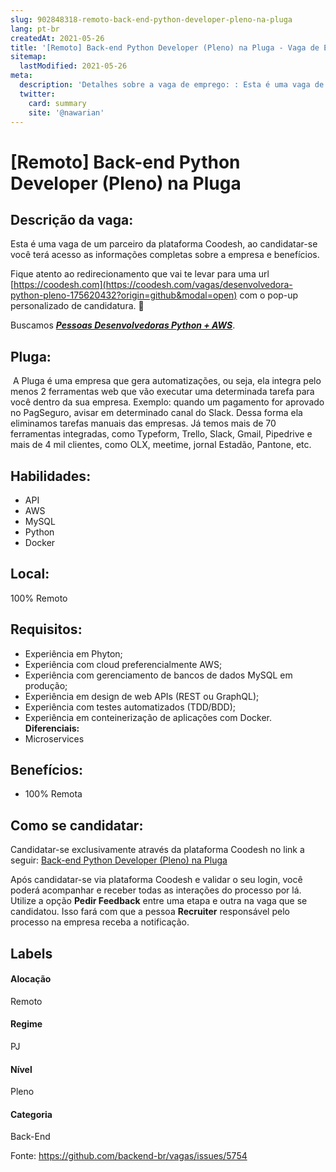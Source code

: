 ```yaml
---
slug: 902848318-remoto-back-end-python-developer-pleno-na-pluga
lang: pt-br
createdAt: 2021-05-26
title: '[Remoto] Back-end Python Developer (Pleno) na Pluga - Vaga de Emprego'
sitemap:
  lastModified: 2021-05-26
meta:
  description: 'Detalhes sobre a vaga de emprego: : Esta é uma vaga de um parceiro da plataforma Coodesh, ao candidatar-se você terá acesso as informações completas sobre a empresa e benefícios.  Fique atento ao redirecionamento que vai te levar para uma url [https://coodesh.com](https://coodesh.com/vagas/desenvolvedora-python-pleno-175620432?origin=github&modal=open) com o pop-up personalizado de candidatura. 👋 <p>Buscamos <strong><em><ins>Pessoas Desenvolvedoras Python + AWS</ins></em></strong>.&nbsp;</p>'
  twitter:
    card: summary
    site: '@nawarian'
---
```


# [Remoto] Back-end Python Developer (Pleno) na Pluga

## Descrição da vaga: 
Esta é uma vaga de um parceiro da plataforma Coodesh, ao candidatar-se você terá acesso as informações completas sobre a empresa e benefícios.


Fique atento ao redirecionamento que vai te levar para uma url [https://coodesh.com](https://coodesh.com/vagas/desenvolvedora-python-pleno-175620432?origin=github&modal=open) com o pop-up personalizado de candidatura. 👋
<p>Buscamos <strong><em><ins>Pessoas Desenvolvedoras Python + AWS</ins></em></strong>.&nbsp;</p>

## Pluga: 
 <p>&nbsp;A Pluga é uma empresa que gera automatizações, ou seja, ela integra pelo menos 2 ferramentas web que vão executar uma determinada tarefa para você dentro da sua empresa. Exemplo: quando um pagamento for aprovado no PagSeguro, avisar em determinado canal do Slack. Dessa forma ela eliminamos tarefas manuais das empresas. Já temos mais de 70 ferramentas integradas, como Typeform, Trello, Slack, Gmail, Pipedrive e mais de 4 mil clientes, como OLX, meetime, jornal Estadão, Pantone, etc.&nbsp;</p>
</p>

 ## Habilidades: 
 - API 
- AWS 
- MySQL 
- Python 
- Docker
## Local: 
 100% Remoto
## Requisitos: 
 - Experiência em Phyton; 
- Experiência com cloud preferencialmente AWS; 
- Experiência com gerenciamento de bancos de dados MySQL em produção; 
- Experiência em design de web APIs (REST ou GraphQL); 
- Experiência com testes automatizados (TDD/BDD); 
- Experiência em conteinerização de aplicações com Docker.
**Diferenciais:** 
 - Microservices
## Benefícios: 
 - 100% Remota
## Como se candidatar:
Candidatar-se exclusivamente através da plataforma Coodesh no link a seguir: [Back-end Python Developer (Pleno) na Pluga](https://coodesh.com/vagas/desenvolvedora-python-pleno-175620432?origin=github&modal=open)


Após candidatar-se via plataforma Coodesh e validar o seu login, você poderá acompanhar e receber todas as interações do processo por lá. Utilize a opção <b>Pedir Feedback</b> entre uma etapa e outra na vaga que se candidatou. Isso fará com que a pessoa <b>Recruiter</b> responsável pelo processo na empresa receba a notificação.
## Labels
#### Alocação
Remoto
#### Regime
PJ
#### Nível
Pleno
#### Categoria
Back-End

Fonte: https://github.com/backend-br/vagas/issues/5754
